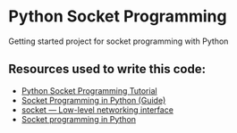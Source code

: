 # Python Socket Programming

Getting started project for socket programming with Python

## Resources used to write this code:
- [Python Socket Programming Tutorial](https://www.youtube.com/watch?v=3QiPPX-KeSc)
- [Socket Programming in Python (Guide)](https://realpython.com/python-sockets/)
- [socket — Low-level networking interface](https://docs.python.org/3/library/socket.html)
- [Socket programming in Python](https://www.educative.io/edpresso/socket-programming-in-python)
